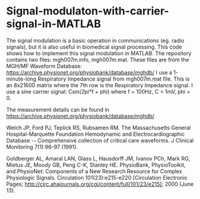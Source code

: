# Signal-modulaton-with-carrier-signal-in-MATLAB
The signal modulation is a basic operation in communications (eg. radio signals), but it is also useful in biomedical signal processing.
This code shows how to implement this signal modulation in MATLAB.
The repository contains two files: mgh007m.info, mgh007m.mat. These files are from the MGH/MF Waveform Database: https://archive.physionet.org/physiobank/database/mghdb/
I use a 1-minute-long Respiratory Impedance signal from mgh007m.mat file. This is an 8x21600 matrix where the 7th row is the Respiratory Impedance signal.
I use a sine carrier signal: C*sin(2*pi*f + phi) where f = 100Hz, C = 1mV, phi = 0.

The measurement details can be found in https://archive.physionet.org/physiobank/database/mghdb/

Welch JP, Ford PJ, Teplick RS, Rubsamen RM. The Massachusetts General Hospital-Marquette Foundation Hemodynamic and Electrocardiographic Database -- Comprehensive collection of critical care waveforms. J Clinical Monitoring 7(1):96-97 (1991).

Goldberger AL, Amaral LAN, Glass L, Hausdorff JM, Ivanov PCh, Mark RG, Mietus JE, Moody GB, Peng C-K, Stanley HE. PhysioBank, PhysioToolkit, and PhysioNet: Components of a New Research Resource for Complex Physiologic Signals. Circulation 101(23):e215-e220 [Circulation Electronic Pages; http://circ.ahajournals.org/cgi/content/full/101/23/e215]; 2000 (June 13).
